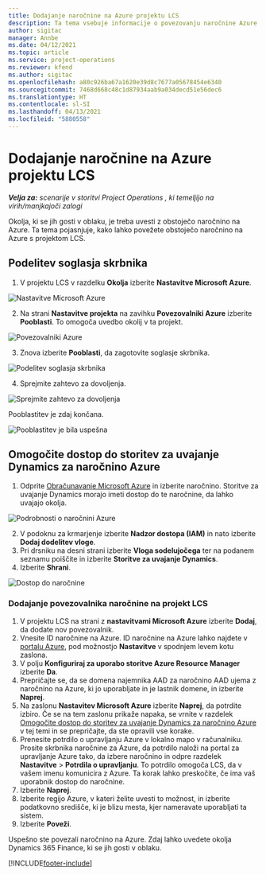 ```yaml
---
title: Dodajanje naročnine na Azure projektu LCS
description: Ta tema vsebuje informacije o povezovanju naročnine Azure s projektom LCS.
author: sigitac
manager: Annbe
ms.date: 04/12/2021
ms.topic: article
ms.service: project-operations
ms.reviewer: kfend
ms.author: sigitac
ms.openlocfilehash: a80c926ba67a1620e39d8c7677a05678454e6340
ms.sourcegitcommit: 7468d668c48c1d87934aab9a034decd51e56dec6
ms.translationtype: HT
ms.contentlocale: sl-SI
ms.lasthandoff: 04/13/2021
ms.locfileid: "5880558"
---
```

# <a name="add-an-azure-subscription-to-an-lcs-project"></a>Dodajanje naročnine na Azure projektu LCS

_**Velja za:** scenarije v storitvi Project Operations , ki temeljijo na virih/manjkajoči zalogi_

Okolja, ki se jih gosti v oblaku, je treba uvesti z obstoječo naročnino na Azure. Ta tema pojasnjuje, kako lahko povežete obstoječo naročnino na Azure s projektom LCS. 

## <a name="grant-admin-consent"></a>Podelitev soglasja skrbnika

1. V projektu LCS v razdelku **Okolja** izberite **Nastavitve Microsoft Azure**.

![Nastavitve Microsoft Azure](./media/1MicrosoftAzureSettings.png)

2. Na strani **Nastavitve projekta** na zavihku **Povezovalniki Azure** izberite **Pooblasti**. To omogoča uvedbo okolij v ta projekt.

![Povezovalniki Azure](./media/2AzureConnectors.png)

3. Znova izberite **Pooblasti**, da zagotovite soglasje skrbnika.

![Podelitev soglasja skrbnika](./media/3GrantAdminConsent.png)

4. Sprejmite zahtevo za dovoljenja.

![Sprejmite zahtevo za dovoljenja](./media/4AcceptPermissionRequest.png)

Pooblastitev je zdaj končana. 

![Pooblastitev je bila uspešna](./media/5AuthorizationComplete.png)

## <a name="provide-dynamics-deployment-services-access-to-your-azure-subscription"></a><a name="provide"></a>Omogočite dostop do storitev za uvajanje Dynamics za naročnino Azure

1. Odprite [Obračunavanje Microsoft Azure](https://portal.azure.com/#blade/Microsoft\_Azure\_Billing/SubscriptionsBlade) in izberite naročnino. Storitve za uvajanje Dynamics morajo imeti dostop do te naročnine, da lahko uvajajo okolja.

![Podrobnosti o naročnini Azure](./media/6AzureSubscription.png)

2. V podoknu za krmarjenje izberite **Nadzor dostopa (IAM)** in nato izberite **Dodaj dodelitev vloge**.
3. Pri drsniku na desni strani izberite **Vloga sodelujočega** ter na podanem seznamu poiščite in izberite **Storitve za uvajanje Dynamics**. 
4. Izberite **Shrani**.

![Dostop do naročnine](./media/7SubscriptionAccess.png)

### <a name="add-a-subscription-connector-to-an-lcs-project"></a>Dodajanje povezovalnika naročnine na projekt LCS

1. V projektu LCS na strani z **nastavitvami Microsoft Azure** izberite **Dodaj**, da dodate nov povezovalnik.
2. Vnesite ID naročnine na Azure. ID naročnine na Azure lahko najdete v [portalu Azure](https://ms.portal.azure.com/), pod možnostjo **Nastavitve** v spodnjem levem kotu zaslona.
3. V polju **Konfiguriraj za uporabo storitve Azure Resource Manager** izberite **Da**.
4. Prepričajte se, da se domena najemnika AAD za naročnino AAD ujema z naročnino na Azure, ki jo uporabljate in je lastnik domene, in izberite **Naprej**.
5. Na zaslonu **Nastavitev Microsoft Azure** izberite **Naprej**, da potrdite izbiro. Če se na tem zaslonu prikaže napaka, se vrnite v razdelek [Omogočite dostop do storitev za uvajanje Dynamics za naročnino Azure](#provide) v tej temi in se prepričajte, da ste opravili vse korake.
6. Prenesite potrdilo o upravljanju Azure v lokalno mapo v računalniku. Prosite skrbnika naročnine za Azure, da potrdilo naloži na portal za upravljanje Azure tako, da izbere naročnino in odpre razdelek **Nastavitve** > **Potrdila o upravljanju**. To potrdilo omogoča LCS, da v vašem imenu komunicira z Azure. Ta korak lahko preskočite, če ima vaš uporabnik dostop do naročnine.
7. Izberite **Naprej**.
8. Izberite regijo Azure, v kateri želite uvesti to možnost, in izberite podatkovno središče, ki je blizu mesta, kjer nameravate uporabljati ta sistem.
9.  Izberite **Poveži**.

Uspešno ste povezali naročnino na Azure. Zdaj lahko uvedete okolja Dynamics 365 Finance, ki se jih gosti v oblaku.




[!INCLUDE[footer-include](../includes/footer-banner.md)]
